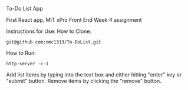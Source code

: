 To-Do List App

First React app, MIT xPro Front End Week 4 assignment

Instructions for Use: 
How to Clone: 
```
git@github.com:nmc1313/To-DoList.git
```
How to Run: 
```
http-server -c-1
```
Add list items by typing into the text box and either hitting "enter" key or "submit" button. 
Remove items by clicking the "remove" button. 
